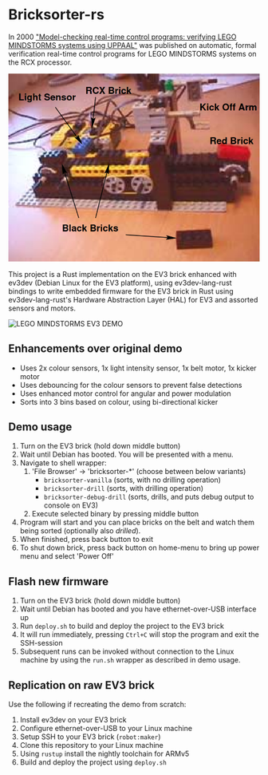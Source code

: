 # Bricksorter-rs
In 2000 ["Model-checking real-time control programs: verifying LEGO MINDSTORMS systems using UPPAAL"](https://ieeexplore.ieee.org/document/854002) was published on automatic, formal verification real-time control programs for LEGO MINDSTORMS systems on the RCX processor. 

![LEGO MINDSTORMS RCX DEMO](figures/rcx-demo.png)

This project is a Rust implementation on the EV3 brick enhanced with ev3dev (Debian Linux for the EV3 platform), 
using ev3dev-lang-rust bindings to write embedded firmware for the EV3 brick in Rust using ev3dev-lang-rust's Hardware Abstraction Layer (HAL) for EV3 and assorted sensors and motors.

![LEGO MINDSTORMS EV3 DEMO](figures/ev3-bricksorter-annotated.jpg)

## Enhancements over original demo
- Uses 2x colour sensors, 1x light intensity sensor, 1x belt motor, 1x kicker motor
- Uses debouncing for the colour sensors to prevent false detections
- Uses enhanced motor control for angular and power modulation
- Sorts into 3 bins based on colour, using bi-directional kicker

## Demo usage
1. Turn on the EV3 brick (hold down middle button)
2. Wait until Debian has booted. You will be presented with a menu.
3. Navigate to shell wrapper:
   1. 'File Browser' -> 'bricksorter-*' (choose between below variants)
      - `bricksorter-vanilla` (sorts, with no drilling operation)
      - `bricksorter-drill` (sorts, with drilling operation)
      - `bricksorter-debug-drill` (sorts, drills, and puts debug output to console on EV3)
   2. Execute selected binary by pressing middle button
4. Program will start and you can place bricks on the belt and watch them being sorted (optionally also _drilled_).
5. When finished, press back button to exit
6. To shut down brick, press back button on home-menu to bring up power menu and select 'Power Off'

## Flash new firmware
1. Turn on the EV3 brick (hold down middle button)
2. Wait until Debian has booted and you have ethernet-over-USB interface up
3. Run `deploy.sh` to build and deploy the project to the EV3 brick
4. It will run immediately, pressing `Ctrl+C` will stop the program and exit the SSH-session
5. Subsequent runs can be invoked without connection to the Linux machine by using the `run.sh` wrapper as described in demo usage.


## Replication on raw EV3 brick
Use the following if recreating the demo from scratch:

1. Install ev3dev on your EV3 brick
2. Configure ethernet-over-USB to your Linux machine
3. Setup SSH to your EV3 brick (`robot:maker`)
4. Clone this repository to your Linux machine
5. Using `rustup` install the nightly toolchain for ARMv5
6. Build and deploy the project using `deploy.sh`
